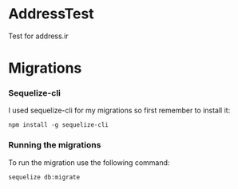 # AddressTest
Test for address.ir

# Migrations
### Sequelize-cli
I used sequelize-cli for my migrations so first remember to install it:
```
npm install -g sequelize-cli
```
### Running the migrations
To run the migration use the following command:
```
sequelize db:migrate
```
